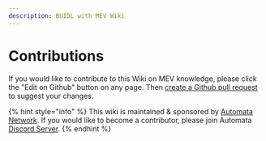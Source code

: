 ```yaml
---
description: BUIDL with MEV Wiki
---
```


# Contributions

If you would like to contribute to this Wiki on MEV knowledge, please click the "Edit on Github" button on any page. Then [create a Github pull request](https://docs.github.com/en/github/collaborating-with-pull-requests/proposing-changes-to-your-work-with-pull-requests/creating-a-pull-request) to suggest your changes. 

{% hint style="info" %}
This wiki is maintained & sponsored by [Automata Network](https://ata.network). If you would like to become a contributor, please join Automata [Discord Server](https://xata.to/discord). 
{% endhint %}



